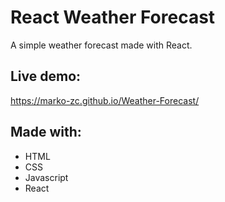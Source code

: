 # React Weather Forecast
A simple weather forecast made with React.

## Live demo:
https://marko-zc.github.io/Weather-Forecast/

## Made with:
- HTML
- CSS
- Javascript
- React
